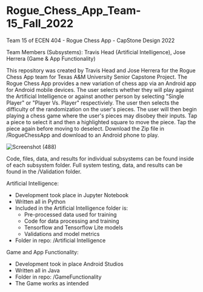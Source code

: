 # Rogue_Chess_App_Team-15_Fall_2022
Team 15 of ECEN 404 - Rogue Chess App - CapStone Design 2022

Team Members (Subsystems):
Travis Head (Artificial Intelligence), Jose Herrera (Game & App Functionality)

This repository was created by Travis Head and Jose Herrera for the Rogue Chess App team for Texas A&M University Senior Capstone Project. The Rogue Chess App provides a new variation of chess app via an Android app for Android mobile devices. The user selects whether they will play against the Artificial Intelligence or against another person by selecting "Single Player" or "Player Vs. Player" respectiviely. The user then selects the difficulty of the randomization on the user's pieces. The user will then begin playing a chess game where the user's pieces may disobey their inputs. Tap a piece to select it and then a highlighted square to move the piece. Tap the piece again before moving to deselect. Download the Zip file in /RogueChessApp and download to an Android phone to play.

![Screenshot (488)](https://user-images.githubusercontent.com/119454654/204985700-c52cd3f0-1d74-46df-adab-2cf6e1e140e2.png)

Code, files, data, and results for individual subsystems can be found inside of each subsystem folder. Full system testing, data, and results can be found in the /Validation folder.

Artificial Intelligence:
 - Development took place in Jupyter Notebook
 - Written all in Python
 - Included in the Artificial Intelligence folder is:
    - Pre-processed data used for training
    - Code for data processing and training
    - Tensorflow and Tensorflow Lite models 
    - Validations and model metrics
 - Folder in repo: /Artificial Intelligence

Game and App Functionality:
  - Development took in place Android Studios
  - Written all in Java
  - Folder in repo: /GameFunctionality
  - The Game works as intended 
 
